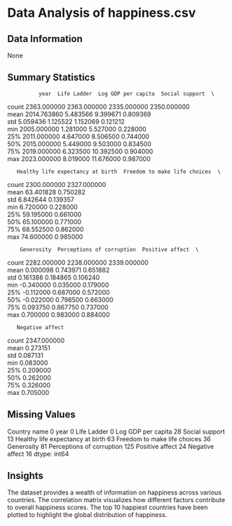 # Data Analysis of happiness.csv

## Data Information
None

## Summary Statistics
              year  Life Ladder  Log GDP per capita  Social support  \
count  2363.000000  2363.000000         2335.000000     2350.000000   
mean   2014.763860     5.483566            9.399671        0.809369   
std       5.059436     1.125522            1.152069        0.121212   
min    2005.000000     1.281000            5.527000        0.228000   
25%    2011.000000     4.647000            8.506500        0.744000   
50%    2015.000000     5.449000            9.503000        0.834500   
75%    2019.000000     6.323500           10.392500        0.904000   
max    2023.000000     8.019000           11.676000        0.987000   

       Healthy life expectancy at birth  Freedom to make life choices  \
count                       2300.000000                   2327.000000   
mean                          63.401828                      0.750282   
std                            6.842644                      0.139357   
min                            6.720000                      0.228000   
25%                           59.195000                      0.661000   
50%                           65.100000                      0.771000   
75%                           68.552500                      0.862000   
max                           74.600000                      0.985000   

        Generosity  Perceptions of corruption  Positive affect  \
count  2282.000000                2238.000000      2339.000000   
mean      0.000098                   0.743971         0.651882   
std       0.161388                   0.184865         0.106240   
min      -0.340000                   0.035000         0.179000   
25%      -0.112000                   0.687000         0.572000   
50%      -0.022000                   0.798500         0.663000   
75%       0.093750                   0.867750         0.737000   
max       0.700000                   0.983000         0.884000   

       Negative affect  
count      2347.000000  
mean          0.273151  
std           0.087131  
min           0.083000  
25%           0.209000  
50%           0.262000  
75%           0.326000  
max           0.705000  

## Missing Values
Country name                          0
year                                  0
Life Ladder                           0
Log GDP per capita                   28
Social support                       13
Healthy life expectancy at birth     63
Freedom to make life choices         36
Generosity                           81
Perceptions of corruption           125
Positive affect                      24
Negative affect                      16
dtype: int64

## Insights
The dataset provides a wealth of information on happiness across various countries. The correlation matrix visualizes how different factors contribute to overall happiness scores. The top 10 happiest countries have been plotted to highlight the global distribution of happiness.

